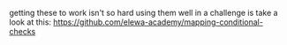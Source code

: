 getting these to work isn't so hard
using them well in a challenge is 
take a look at this: https://github.com/elewa-academy/mapping-conditional-checks	